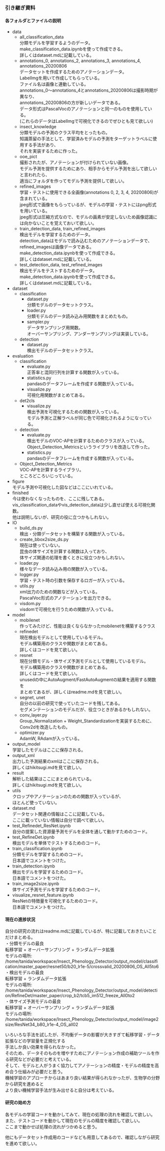 ### 引き継ぎ資料  

#### 各フォルダとファイルの説明  
- data  
    - all_classification_data  
    分類モデルを学習するようのデータ。  
    make_classification_data.ipynbを使って作成できる。  
    詳しくはdataset.mdに記載している。  
    - annotations_0, annotations_2, annotations_3, annotations_4, annotations_20200806  
    データセットを作成するためのアノテーションデータ。  
    LabelImgを用いて作成してもらっている。  
    ファイル名は画像と連動している。  
    annotations_0〜annotations_4とannotations_20200806は撮影時期が異なり、  
    annotations_20200806の方が新しいデータである。  
    データ形式はPascalVocのアノテーションと同一のものを使用している。  
    (これらのデータはLabelImgで可視化できるのでぜひとも見て欲しい)  
    - insect_knowledge  
    分類モデルの予測のクラス平均をとったもの。  
    知識蒸留の手法として、学習済みモデルの予測をターゲットラベルに使用する手法があり、  
    それを実装するために作った。  
    - ooe_pict  
    撮影されたが、アノテーションが付けられていない画像。  
    モデル予測を提供するためにあり、相手からモデル予測を出して欲しいと言われたら、  
    適当にフォルダを作ってモデル予測を提供して欲しい。  
    - refined_images  
    学習・テストに使用できる全画像(annotations 0, 2, 3, 4, 20200806)が含まれている。  
    jpeg形式で画像をもらっているが、モデルの学習・テストにはpng形式を用いている。  
    jpeg形式は圧縮方式なので、モデルの画素が安定しないため画像認識には向かないことを覚えておいて欲しい。  
    - train_detection_data, train_refined_images  
    検出モデルを学習するためのデータ。  
    detection_dataはモデルで読み込むためのアノテーションデータで、  
    refined_imagesは画像データである。  
    make_detection_data.ipynbを使って作成できる。  
    詳しくはdataset.mdに記載している。  
    - test_detection_data, test_refined_images  
    検出モデルをテストするためのデータ。  
    make_detection_data.ipynbを使って作成できる。  
    詳しくはdataset.mdに記載している。  
- dataset  
    - classification  
        - dataset.py  
        分類モデルのデータセットクラス。  
        - loader.py  
        分類モデルのデータ読み込み用関数をまとめたもの。  
        - sampler.py  
        データサンプリング用関数。  
        オーバーサンプリング、アンダーサンプリングは実装している。  
    - detection  
        - dataset.py  
        検出モデルのデータセットクラス。  
- evaluation  
    - classification  
        - evaluate.py  
        正答率と混同行列を計算する関数が入っている。  
        - statistics.py  
        pandasのデータフレームを作成する関数が入っている。  
        - visualize.py  
        可視化用関数がまとめてある。  
    - det2cls  
        - visualize.py  
        検出予測を可視化するための関数が入っている。  
        モデル予測と正解ラベルが同じ色で可視化されるようになっている。  
    - detection  
        - evaluate.py  
        検出モデルのVOC-APを計算するためのクラスが入っている。  
        Object_Detection_Metricsというライブラリを改造して作った。  
        - statistics.py  
        pandasのデータフレームを作成する関数が入っている。  
    - Object_Detection_Metrics  
    VOC-APを計算するライブラリ。  
    ところどころいじっている。  
- figure  
モデル予測や可視化した図などはここにいれている。  
- finished  
今は使わなくなったものを、ここに残してある。  
vis_classification_dataやvis_detection_dataは少し直せば使える可視化関数。  
他は説明しないが、研究の役に立つかもしれない。  
- IO  
    - build_ds.py  
    検出・分類データセットを構築する関数が入っている。  
    - create_bbox2size_ds.py  
    現在は使っていない。  
    昆虫の体サイズを計算する関数は入っており、  
    体サイズ関連の処理を書くときに役立つかもしれない。  
    - loader.py  
    様々なデータ読み込み用の関数が入っている。  
    - logger.py  
    学習・テスト時の引数を保存するロガーが入っている。  
    - utils.py  
    xml出力のための関数などが入っている。  
    PascalVoc形式のアノテーションを出力できる。  
    - visdom.py  
    visdomで可視化を行うための関数が入っている。  
- model  
    - mobilenet  
    作ってみたけど、性能は良くならなかったmobilenetを構築するクラス  
    - refinedet  
    現在検出モデルとして使用しているモデル。  
    モデル構築用のクラスや関数がまとめてある。  
    詳しくはコードを見て欲しい。  
    - resnet  
    現在分類モデル・体サイズ予測モデルとして使用しているモデル。  
    モデル構築用のクラスや関数がまとめてある。  
    詳しくはコードを見て欲しい。  
    unusedの中にAutoAugment/FastAutoAugmentの結果を適用する関数を  
    まとめてあるが、詳しくはreadme.mdを見て欲しい。  
    - segnet, unet  
    自分の以前の研究で使っていたコードを残してある。  
    セグメンテーションのモデルだが、役立つときがあるかもしれない。  
    - conv_layer.py  
    Group_Normalization + Weight_Standardizationを実装するために、  
    Conv2dを改造したもの。  
    - optimizer.py  
    AdamW, RAdamが入っている。  
- output_model  
学習したモデルはここに保存される。  
- output_xml  
出力した予測結果のxmlはここに保存される。  
詳しくはhikitsugi.mdを見て欲しい。  
- result  
解析した結果はここにまとめられている。  
詳しくはhikitsugi.mdを見て欲しい。  
- utils  
クロップやアノテーションのための関数が入っているが、  
ほとんど使っていない。  
- dataset.md  
データセット関連の情報はここに記載している。  
ここに載っていない情報は自分で調べて欲しい。  
- test_Refinedet_ResNet.ipynb  
自分の提案した資源量予測モデルを全体を通して動かすためのコード。  
- test_RefineDet.ipynb  
検出モデルを単体でテストするためのコード。  
- train_classification.ipynb  
分類モデルを学習するためのコード。  
日本語でコメントをつけた。  
- train_detection.ipynb  
検出モデルを学習するためのコード。  
日本語でコメントをつけた。  
- train_image2size.ipynb  
体サイズ予測モデルを学習するためのコード。  
- visualize_resnet_feature.ipynb  
ResNetの特徴量を可視化するためのコード。  
日本語でコメントをつけた。  

#### 現在の進捗状況  
自分の研究の流れはreadme.mdに記載しているが、特に記載しておきたいことだけまとめる。  
・分類モデルの最良  
転移学習 + オーバーサンプリング + ランダムデータ拡張  
モデルの場所: /home/tanida/workspace/Insect_Phenology_Detector/output_model/classification/master_paper/resnet50/b20_lr1e-5/crossvalid_20200806_OS_All5to6  
・検出モデルの最良  
転移学習 + ランダムデータ拡張  
モデルの場所: 
/home/tanida/workspace/Insect_Phenology_Detector/output_model/detection/RefineDet/master_paper/crop_b2/tcb5_im512_freeze_All0to2  
・体サイズ予測モデルの最良  
転移学習 + オーバーサンプリング + ランダムデータ拡張  
モデルの場所: 
/home/tanida/workspace/Insect_Phenology_Detector/output_model/image2size/ResNet34_b80_lr1e-4_OS_all02  

いろいろな手法を試したが、不均衡データの影響が大きすぎて転移学習・データ拡張などの学習量を正規化する  
手法しか良い効果を得られなかった。  
そのため、データそのものを増やすためにアノテーション作成の補助ツールを作る研究などが必要だと考えている。  
そして、モデルと人がうまく協力してアノテーションの精度・モデルの精度を高め合う仕組みが必要だと思う。  
機械学習のアプローチからはあまり良い結果が得られなかったが、生物学の分野から研究を進めると  
より良い機械学習手法が生み出せると自分は考えている。  

#### 研究の始め方  
各モデルの学習コードを動かしてみて、現在の処理の流れを確認して欲しい。  
また、テストコードを動かして現在のモデルの精度を確認して欲しい。  
ここまで動かせば処理の流れがつかめると思う。  

他にもデータセット作成用のコードなども用意してあるので、確認しながら研究を進めて欲しい。  